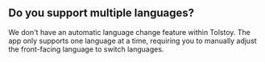 ## Do you support multiple languages?

We don't have an automatic language change feature within Tolstoy. The app only supports one language at a time, requiring you to manually adjust the front-facing language to switch languages.
